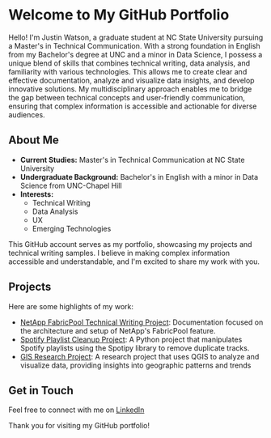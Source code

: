 # Welcome to My GitHub Portfolio

Hello! I'm Justin Watson, a graduate student at NC State University pursuing a Master's in Technical Communication. With a strong foundation in English from my Bachelor's degree at UNC and a minor in Data Science, I possess a unique blend of skills that combines technical writing, data analysis, and familiarity with various technologies. This allows me to create clear and effective documentation, analyze and visualize data insights, and develop innovative solutions. My multidisciplinary approach enables me to bridge the gap between technical concepts and user-friendly communication, ensuring that complex information is accessible and actionable for diverse audiences.

## About Me

- **Current Studies:** Master's in Technical Communication at NC State University
- **Undergraduate Background:** Bachelor's in English with a minor in Data Science from UNC-Chapel Hill
- **Interests:** 
  - Technical Writing
  - Data Analysis
  - UX
  - Emerging Technologies

This GitHub account serves as my portfolio, showcasing my projects and technical writing samples. I believe in making complex information accessible and understandable, and I'm excited to share my work with you.

## Projects

Here are some highlights of my work:

- [NetApp FabricPool Technical Writing Project](): Documentation focused on the architecture and setup of NetApp's FabricPool feature.
- [Spotify Playlist Cleanup Project](): A Python project that manipulates Spotify playlists using the Spotipy library to remove duplicate tracks.
- [GIS Research Project](): A research project that uses QGIS to analyze and visualize data, providing insights into geographic patterns and trends

## Get in Touch

Feel free to connect with me on [LinkedIn](https://www.linkedin.com/in/justinwatson02/) 

Thank you for visiting my GitHub portfolio!

